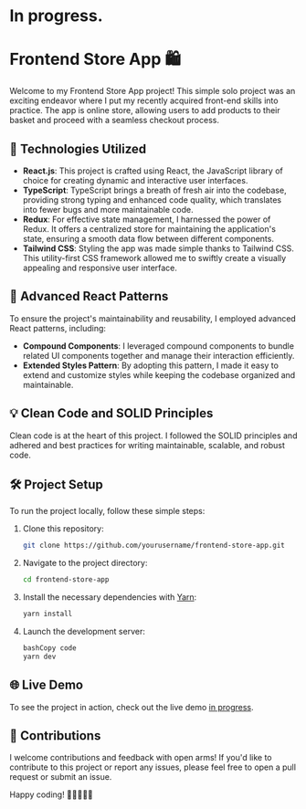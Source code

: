 # In progress.

# **Frontend Store App 🛍️**

Welcome to my Frontend Store App project! This simple solo project was an exciting endeavor where I put my recently acquired front-end skills into practice. The app is  online store, allowing users to add products to their basket and proceed with a seamless checkout process.

## **🚀 Technologies Utilized**

- **React.js**: This project is crafted using React, the JavaScript library of choice for creating dynamic and interactive user interfaces.
- **TypeScript**: TypeScript brings a breath of fresh air into the codebase, providing strong typing and enhanced code quality, which translates into fewer bugs and more maintainable code.
- **Redux**: For effective state management, I harnessed the power of Redux. It offers a centralized store for maintaining the application's state, ensuring a smooth data flow between different components.
- **Tailwind CSS**: Styling the app was made simple thanks to Tailwind CSS. This utility-first CSS framework allowed me to swiftly create a visually appealing and responsive user interface.

## **🧩 Advanced React Patterns**

To ensure the project's maintainability and reusability, I employed advanced React patterns, including:

- **Compound Components**: I leveraged compound components to bundle related UI components together and manage their interaction efficiently.
- **Extended Styles Pattern**: By adopting this pattern, I made it easy to extend and customize styles while keeping the codebase organized and maintainable.

## **💡 Clean Code and SOLID Principles**

Clean code is at the heart of this project. I followed the SOLID principles and adhered and best practices for writing maintainable, scalable, and robust code. 

## **🛠️ Project Setup**

To run the project locally, follow these simple steps:

1. Clone this repository:
    
    ```bash
    git clone https://github.com/yourusername/frontend-store-app.git
    
    ```
    
2. Navigate to the project directory:
    
    ```bash
    cd frontend-store-app
    
    ```
    
3. Install the necessary dependencies with [Yarn](https://yarnpkg.com/):
    
    ```bash
    yarn install
    
    ```
    
4. Launch the development server:
    
    ```bash
    bashCopy code
    yarn dev
    
    ```
    
## **🌐 Live Demo**

To see the project in action, check out the live demo [in progress](#).

## **🙌 Contributions**

I welcome contributions and feedback with open arms! If you'd like to contribute to this project or report any issues, please feel free to open a pull request or submit an issue.

Happy coding! 🚀👨‍💻👩‍💻